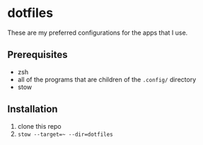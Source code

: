 # dotfiles

These are my preferred configurations for the apps that I use.

## Prerequisites

- zsh
- all of the programs that are children of the `.config/` directory
- stow

## Installation

1. clone this repo
2. `stow --target=~ --dir=dotfiles`
